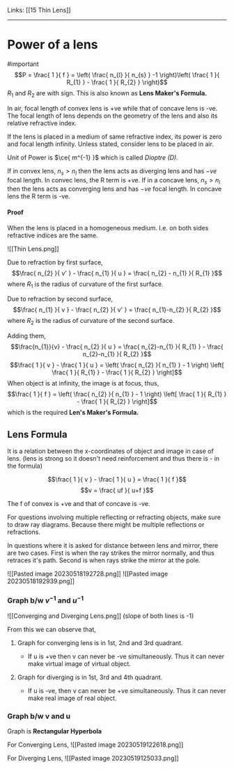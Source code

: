 Links: [[15 Thin Lens]]
___
# Power of a lens
#important 
$$P = \frac{ 1 }{ f } = \left( \frac{ n_{l} }{ n_{s} } -1 \right)\left( \frac{ 1 }{ R_{1} } - \frac{ 1 }{ R_{2} } \right)$$
$R_{1}$ and $R_{2}$ are with sign. 
This is also known as **Lens Maker's Formula.**

In air, focal length of convex lens is +ve while that of concave lens is -ve. The focal length of lens depends on the geometry of the lens and also its relative refractive index. 

If the lens is placed in a medium of same refractive index, its power is zero and focal length infinity. Unless stated, consider lens to be placed in air.  

Unit of Power is $\ce{ m^{-1} }$ which is called *Dioptre (D).*

If in convex lens, $n_{s} > n_{l}$ then the lens acts as diverging lens and has $-ve$ focal length. In convec lens, the R term is +ve.
If in a concave lens, $n_{s} > n_{l}$ then the lens acts as converging lens and has $-ve$ focal length. In concave lens the R term is -ve.

#### Proof
When the lens is placed in a homogeneous medium. I.e. on both sides refractive indices are the same. 

![[Thin Lens.png]]

Due to refraction by first surface,
$$\frac{ n_{2} }{ v' } - \frac{ n_{1} }{ u } = \frac{ n_{2} - n_{1} }{ R_{1} }$$
where $R_{1}$ is the radius of curvature of the first surface. 

Due to refraction by second surface,
$$\frac{ n_{1} }{ v } - \frac{ n_{2} }{ v' } = \frac{ n_{1}-n_{2} }{ R_{2} }$$
where $R_{2}$ is the radius of curvature of the second surface. 

Adding them,
$$\frac{n_{1}}{v} - \frac{ n_{2} }{ u } = \frac{ n_{2}-n_{1} }{ R_{1} } - \frac{ n_{2}-n_{1} }{ R_{2} }$$
$$\frac{ 1 }{ v } - \frac{ 1 }{ u } = \left( \frac{ n_{2} }{ n_{1} } - 1 \right) \left[ \frac{ 1 }{ R_{1} } - \frac{ 1 }{ R_{2} } \right]$$
When object is at infinity, the image is at focus, thus,
$$\frac{ 1 }{ f } = \left( \frac{ n_{2} }{ n_{1} } - 1 \right) \left[ \frac{ 1 }{ R_{1} } - \frac{ 1 }{ R_{2} } \right]$$
which is the required **Len's Maker's Formula.**

## Lens Formula
It is a relation between the x-coordinates of object and image in case of lens.
(lens is strong so it doesn't need reinforcement and thus there is - in the formula)

$$\frac{ 1 }{ v } - \frac{ 1 }{ u } = \frac{ 1 }{ f }$$
$$v = \frac{ uf }{ u+f }$$

The f of convex is +ve and that of concave is -ve. 

For questions involving multiple reflecting or refracting objects, make sure to draw ray diagrams. Because there might be multiple reflections or refractions. 

In questions where it is asked for distance between lens and mirror, there are two cases. First is when the ray strikes the mirror normally, and  thus retraces it's path. Second is when rays strike the mirror at the pole. 

![[Pasted image 20230518192728.png]]
![[Pasted image 20230518192939.png]]

### Graph b/w $v^{-1}$ and $u^{-1}$

![[Converging and Diverging Lens.png]]
(slope of both lines is -1)

From this we can observe that,
1. Graph for converging lens is in 1st, 2nd and 3rd quadrant. 
	- If u is +ve then v can never be -ve simultaneously. 
	  Thus it can never make virtual image of virtual object. 

2. Graph for diverging is in 1st, 3rd and 4th quadrant.
	- If u is -ve, then v can never be +ve simultaneously. 
	  Thus it can never make real image of real object. 

### Graph b/w v and u
Graph is **Rectangular Hyperbola**

For Converging Lens,
![[Pasted image 20230519122618.png]]

For Diverging Lens,
![[Pasted image 20230519125033.png]]